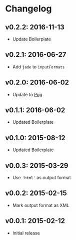 # Changelog

## v0.2.2: 2016-11-13

- Update Boilerplate

## v0.2.1: 2016-06-27

- Add `jade` to `inputFormats`

## v0.2.0: 2016-06-02

- Update to [Pug](http://npm.im/pug)

## v0.1.1: 2016-06-02

- Updated Boilerplate

## v0.1.0: 2015-08-12

- Updated Boilerplate

## v0.0.3: 2015-03-29

- Use `'html'` as output format

## v0.0.2: 2015-02-15

- Mark output format as XML

## v0.0.1: 2015-02-12

- Initial release
